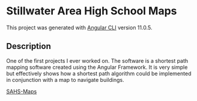 # Stillwater Area High School Maps

This project was generated with [Angular CLI](https://github.com/angular/angular-cli) version 11.0.5.

## Description

One of the first projects I ever worked on. The software is a shortest path mapping software created using the Angular Framework. It is very simple but effectively shows how a shortest path algorithm could be implemented in conjunction with a map to navigate buildings.

[SAHS-Maps](https://fedorrob000.github.io/SAHS-Maps/)
